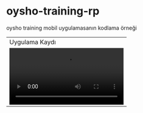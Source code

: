 # oysho-training-rp
oysho training mobil uygulamasanın kodlama örneği
<br/>
<table>
  <tr>
    <td>Uygulama Kaydı</td>
  </tr>
  <tr>
    
<td><video src='https://user-images.githubusercontent.com/58309495/211567527-5b58942a-6033-4f4c-9ea4-6f1299f8af4f.mp4'</td>
  
    </tr>
 </table>




